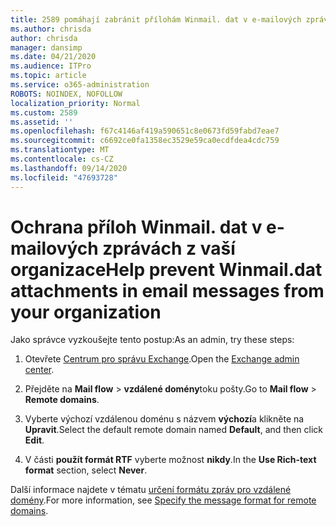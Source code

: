 ```yaml
---
title: 2589 pomáhají zabránit přílohám Winmail. dat v e-mailových zprávách z vaší organizace
ms.author: chrisda
author: chrisda
manager: dansimp
ms.date: 04/21/2020
ms.audience: ITPro
ms.topic: article
ms.service: o365-administration
ROBOTS: NOINDEX, NOFOLLOW
localization_priority: Normal
ms.custom: 2589
ms.assetid: ''
ms.openlocfilehash: f67c4146af419a590651c8e0673fd59fabd7eae7
ms.sourcegitcommit: c6692ce0fa1358ec3529e59ca0ecdfdea4cdc759
ms.translationtype: MT
ms.contentlocale: cs-CZ
ms.lasthandoff: 09/14/2020
ms.locfileid: "47693728"
---
```

# <a name="help-prevent-winmaildat-attachments-in-email-messages-from-your-organization"></a><span data-ttu-id="a6011-102">Ochrana příloh Winmail. dat v e-mailových zprávách z vaší organizace</span><span class="sxs-lookup"><span data-stu-id="a6011-102">Help prevent Winmail.dat attachments in email messages from your organization</span></span>

<span data-ttu-id="a6011-103">Jako správce vyzkoušejte tento postup:</span><span class="sxs-lookup"><span data-stu-id="a6011-103">As an admin, try these steps:</span></span>

1. <span data-ttu-id="a6011-104">Otevřete [Centrum pro správu Exchange](https://outlook.office365.com/ecp/).</span><span class="sxs-lookup"><span data-stu-id="a6011-104">Open the [Exchange admin center](https://outlook.office365.com/ecp/).</span></span>

2. <span data-ttu-id="a6011-105">Přejděte na **Mail flow**  >  **vzdálené domény**toku pošty.</span><span class="sxs-lookup"><span data-stu-id="a6011-105">Go to **Mail flow** > **Remote domains**.</span></span>

3. <span data-ttu-id="a6011-106">Vyberte výchozí vzdálenou doménu s názvem **výchozí**a klikněte na **Upravit**.</span><span class="sxs-lookup"><span data-stu-id="a6011-106">Select the default remote domain named **Default**, and then click **Edit**.</span></span>

4. <span data-ttu-id="a6011-107">V části **použít formát RTF** vyberte možnost **nikdy**.</span><span class="sxs-lookup"><span data-stu-id="a6011-107">In the **Use Rich-text format** section, select **Never**.</span></span>

<span data-ttu-id="a6011-108">Další informace najdete v tématu [určení formátu zpráv pro vzdálené domény](https://docs.microsoft.com/Exchange/mail-flow-best-practices/remote-domains/remote-domains#specifying-message-format).</span><span class="sxs-lookup"><span data-stu-id="a6011-108">For more information, see [Specify the message format for remote domains](https://docs.microsoft.com/Exchange/mail-flow-best-practices/remote-domains/remote-domains#specifying-message-format).</span></span>
